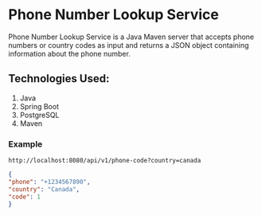 # Phone Number Lookup Service
Phone Number Lookup Service is a Java Maven server that accepts phone numbers or country codes as input and returns a JSON object containing information about the phone number.
## Technologies Used:
1. Java
2. Spring Boot
3. PostgreSQL
4. Maven
### Example
```
http://localhost:8080/api/v1/phone-code?country=canada
```
```json
{
"phone": "+1234567890",
"country": "Canada",
"code": 1
}
```